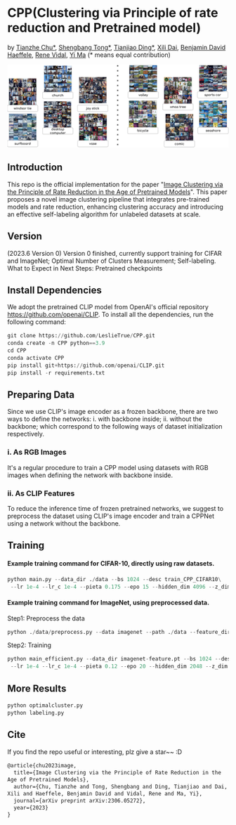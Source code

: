 # CPP(Clustering via Principle of rate reduction and Pretrained model)

by [Tianzhe Chu*](https://tianzhechu.com), [Shengbang Tong*](https://tsb0601.github.io/petertongsb/), [Tianjiao Ding*](https://tianjiaoding.com), [Xili Dai](https://delay-xili.github.io/), [Benjamin David Haeffele](https://www.cis.jhu.edu/~haeffele/), [Rene Vidal](http://vision.jhu.edu/rvidal.html), [Yi Ma](http://people.eecs.berkeley.edu/~yima/) (* means equal contribution)

![](./images/labeling.png)

## Introduction
This repo is the official implementation for the paper "[Image Clustering via the Principle of Rate Reduction in the Age of Pretrained Models](https://arxiv.org/abs/2306.05272)".
This paper proposes a novel image clustering pipeline that integrates pre-trained models and rate reduction, enhancing clustering accuracy and introducing an effective self-labeling algorithm for unlabeled datasets at scale.

## Version

(2023.6 Version 0) Version 0 finished, currently support training for CIFAR and ImageNet; Optimal Number of Clusters Measurement; Self-labeling. 
What to Expect in Next Steps: Pretrained checkpoints

## Install Dependencies

We adopt the pretrained CLIP model from OpenAI's official repository https://github.com/openai/CLIP. To install all the dependencies, run the following command:
```python
git clone https://github.com/LeslieTrue/CPP.git
conda create -n CPP python==3.9
cd CPP
conda activate CPP
pip install git+https://github.com/openai/CLIP.git
pip install -r requirements.txt
```
## Preparing Data
Since we use CLIP's image encoder as a frozen backbone, there are two ways to define the networks: i. with backbone inside; ii. without the backbone; which correspond to the following ways of dataset initialization respectively.
### i. As RGB Images
It's a regular procedure to train a CPP model using datasets with RGB images when defining the network with backbone inside.
### ii. As CLIP Features
To reduce the inference time of frozen pretrained networks, we suggest to preprocess the dataset using CLIP's image encoder and train a CPPNet using a network without the backbone.

## Training

#### Example training command for CIFAR-10, directly using raw datasets.

```python
python main.py --data_dir ./data --bs 1024 --desc train_CPP_CIFAR10\
 --lr 1e-4 --lr_c 1e-4 --pieta 0.175 --epo 15 --hidden_dim 4096 --z_dim 128 --warmup 50
```

#### Example training command for ImageNet, using preprocessed data.

Step1: Preprocess the data

```python
python ./data/preprocess.py --data imagenet --path ./data --feature_dir ./imagenet-feature.pt
```

Step2: Training

```python
python main_efficient.py --data_dir imagenet-feature.pt --bs 1024 --desc train_CPP_imagenet\
 --lr 1e-4 --lr_c 1e-4 --pieta 0.12 --epo 20 --hidden_dim 2048 --z_dim 1024 --warmup 2000 --n_clusters 1000
```

## More Results



```python
python optimalcluster.py
python labeling.py
```

## Cite

If you find the repo useful or interesting, plz give a star~~ :D

```
@article{chu2023image,
  title={Image Clustering via the Principle of Rate Reduction in the Age of Pretrained Models},
  author={Chu, Tianzhe and Tong, Shengbang and Ding, Tianjiao and Dai, Xili and Haeffele, Benjamin David and Vidal, Rene and Ma, Yi},
  journal={arXiv preprint arXiv:2306.05272},
  year={2023}
}
```

